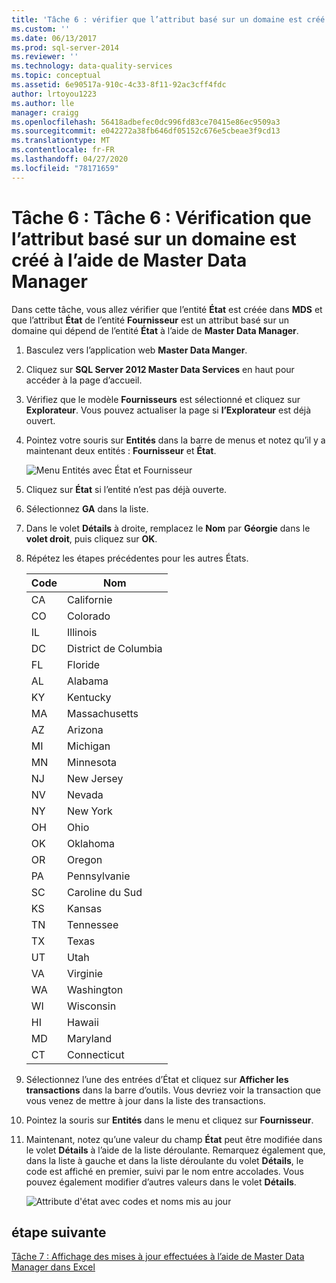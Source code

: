 ```yaml
---
title: 'Tâche 6 : vérifier que l’attribut basé sur un domaine est créé à l’aide de la Data Manager maître | Microsoft Docs'
ms.custom: ''
ms.date: 06/13/2017
ms.prod: sql-server-2014
ms.reviewer: ''
ms.technology: data-quality-services
ms.topic: conceptual
ms.assetid: 6e90517a-910c-4c33-8f11-92ac3cff4fdc
author: lrtoyou1223
ms.author: lle
manager: craigg
ms.openlocfilehash: 56418adbefec0dc996fd83ce70415e86ec9509a3
ms.sourcegitcommit: e042272a38fb646df05152c676e5cbeae3f9cd13
ms.translationtype: MT
ms.contentlocale: fr-FR
ms.lasthandoff: 04/27/2020
ms.locfileid: "78171659"
---
```

# <a name="task-6-verify-that-the-domain-based-attribute-is-created-using-master-data-manager"></a>Tâche 6 : Tâche 6 : Vérification que l’attribut basé sur un domaine est créé à l’aide de Master Data Manager
  Dans cette tâche, vous allez vérifier que l’entité **État** est créée dans **MDS** et que l’attribut **État** de l’entité **Fournisseur** est un attribut basé sur un domaine qui dépend de l’entité **État** à l’aide de **Master Data Manager**.

1.  Basculez vers l’application web **Master Data Manger**.

2.  Cliquez sur **SQL Server 2012 Master Data Services** en haut pour accéder à la page d’accueil.

3.  Vérifiez que le modèle **Fournisseurs** est sélectionné et cliquez sur **Explorateur**. Vous pouvez actualiser la page si **l’Explorateur** est déjà ouvert.

4.  Pointez votre souris sur **Entités** dans la barre de menus et notez qu’il y a maintenant deux entités : **Fournisseur** et **État**.

     ![Menu Entités avec État et Fournisseur](../../2014/tutorials/media/et-verifythatthedbaiscreatedusingmdm-01.jpg "Menu Entités avec État et Fournisseur")

5.  Cliquez sur **État** si l’entité n’est pas déjà ouverte.

6.  Sélectionnez **GA** dans la liste.

7.  Dans le volet **Détails** à droite, remplacez le **Nom** par **Géorgie** dans le **volet droit**, puis cliquez sur **OK**.

8.  Répétez les étapes précédentes pour les autres États.

    |Code|Nom|
    |----------|----------|
    |CA|Californie|
    |CO|Colorado|
    |IL|Illinois|
    |DC|District de Columbia|
    |FL|Floride|
    |AL|Alabama|
    |KY|Kentucky|
    |MA|Massachusetts|
    |AZ|Arizona|
    |MI|Michigan|
    |MN|Minnesota|
    |NJ|New Jersey|
    |NV|Nevada|
    |NY|New York|
    |OH|Ohio|
    |OK|Oklahoma|
    |OR|Oregon|
    |PA|Pennsylvanie|
    |SC|Caroline du Sud|
    |KS|Kansas|
    |TN|Tennessee|
    |TX|Texas|
    |UT|Utah|
    |VA|Virginie|
    |WA|Washington|
    |WI|Wisconsin|
    |HI|Hawaii|
    |MD|Maryland|
    |CT|Connecticut|

9. Sélectionnez l’une des entrées d’État et cliquez sur **Afficher les transactions** dans la barre d’outils. Vous devriez voir la transaction que vous venez de mettre à jour dans la liste des transactions.

10. Pointez la souris sur **Entités** dans le menu et cliquez sur **Fournisseur**.

11. Maintenant, notez qu’une valeur du champ **État** peut être modifiée dans le volet **Détails** à l’aide de la liste déroulante. Remarquez également que, dans la liste à gauche et dans la liste déroulante du volet **Détails**, le code est affiché en premier, suivi par le nom entre accolades. Vous pouvez également modifier d’autres valeurs dans le volet **Détails**.

     ![Attribute d'état avec codes et noms mis au jour](../../2014/tutorials/media/et-verifythatthedbaiscreatedusingmdm-02.jpg "Attribute d'état avec codes et noms mis au jour")

## <a name="next-step"></a>étape suivante
 [Tâche 7 : Affichage des mises à jour effectuées à l’aide de Master Data Manager dans Excel](../../2014/tutorials/task-7-viewing-updates-made-using-master-data-manager-in-excel.md)


